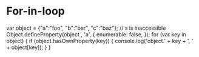 # For-in-loop

var object = {"a":"foo", "b":"bar", "c":"baz"};
// `a` is inaccessible
Object.defineProperty(object , 'a', {
 enumerable: false,
});
for (var key in object) {
 if (object.hasOwnProperty(key)) {
 console.log('object.' + key + ', ' + object[key]);
 }
}
